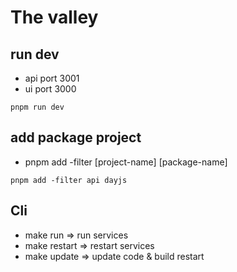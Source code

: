 # The valley

## run dev

- api port 3001
- ui port 3000

```
pnpm run dev
```

## add package project

- pnpm add -filter [project-name] [package-name]

```
pnpm add -filter api dayjs
```

## Cli

- make run => run services
- make restart => restart services
- make update => update code & build restart
